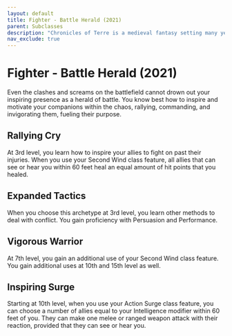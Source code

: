 ```yaml
---
layout: default
title: Fighter - Battle Herald (2021)
parent: Subclasses
description: "Chronicles of Terre is a medieval fantasy setting many years in the writing."
nav_exclude: true
---
```


# Fighter - Battle Herald (2021)

Even the clashes and screams on the battlefield cannot drown out your inspiring presence as a herald of battle. You know best how to inspire and motivate your companions within the chaos, rallying, commanding, and invigorating them, fueling their purpose.

## Rallying Cry

At 3rd level, you learn how to inspire your allies to fight on past their injuries. When you use your Second Wind class feature, all allies that can see or hear you within 60 feet heal an equal amount of hit points that you healed. 

## Expanded Tactics

When you choose this archetype at 3rd level, you learn other methods to deal with conflict. You gain proficiency with Persuasion and Performance. 

## Vigorous Warrior

At 7th level, you gain an additional use of your Second Wind class feature. You gain additional uses at 10th and 15th level as well. 

## Inspiring Surge

Starting at 10th level, when you use your Action Surge class feature, you can choose a number of allies equal to your Intelligence modifier within 60 feet of you. They can make one melee or ranged weapon attack with their reaction, provided that they can see or hear you. 